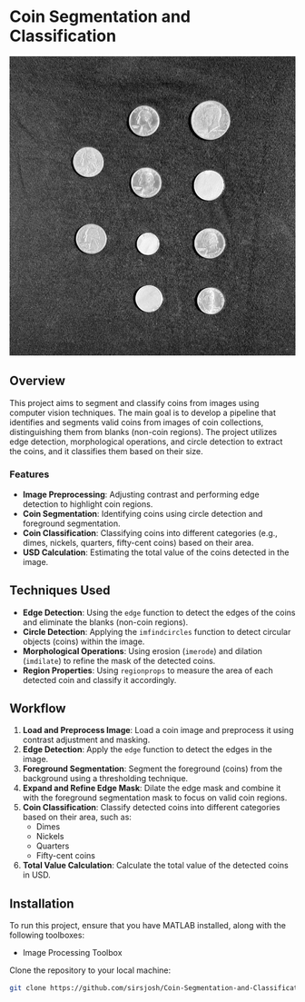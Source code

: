 # Coin Segmentation and Classification
<img src="testCoinImage1.png"/>

## Overview
This project aims to segment and classify coins from images using computer vision techniques. The main goal is to develop a pipeline that identifies and segments valid coins from images of coin collections, distinguishing them from blanks (non-coin regions). The project utilizes edge detection, morphological operations, and circle detection to extract the coins, and it classifies them based on their size.

### Features
- **Image Preprocessing**: Adjusting contrast and performing edge detection to highlight coin regions.
- **Coin Segmentation**: Identifying coins using circle detection and foreground segmentation.
- **Coin Classification**: Classifying coins into different categories (e.g., dimes, nickels, quarters, fifty-cent coins) based on their area.
- **USD Calculation**: Estimating the total value of the coins detected in the image.

## Techniques Used
- **Edge Detection**: Using the `edge` function to detect the edges of the coins and eliminate the blanks (non-coin regions).
- **Circle Detection**: Applying the `imfindcircles` function to detect circular objects (coins) within the image.
- **Morphological Operations**: Using erosion (`imerode`) and dilation (`imdilate`) to refine the mask of the detected coins.
- **Region Properties**: Using `regionprops` to measure the area of each detected coin and classify it accordingly.

## Workflow
1. **Load and Preprocess Image**: Load a coin image and preprocess it using contrast adjustment and masking.
2. **Edge Detection**: Apply the `edge` function to detect the edges in the image.
3. **Foreground Segmentation**: Segment the foreground (coins) from the background using a thresholding technique.
4. **Expand and Refine Edge Mask**: Dilate the edge mask and combine it with the foreground segmentation mask to focus on valid coin regions.
5. **Coin Classification**: Classify detected coins into different categories based on their area, such as:
    - Dimes
    - Nickels
    - Quarters
    - Fifty-cent coins
6. **Total Value Calculation**: Calculate the total value of the detected coins in USD.

## Installation
To run this project, ensure that you have MATLAB installed, along with the following toolboxes:
- Image Processing Toolbox

Clone the repository to your local machine:

```bash
git clone https://github.com/sirsjosh/Coin-Segmentation-and-Classification.git
